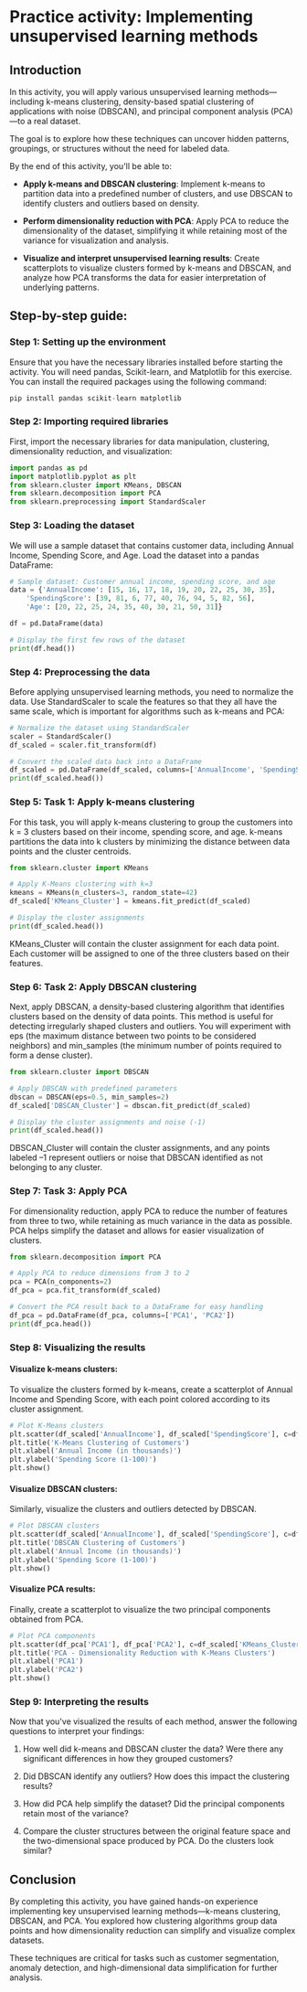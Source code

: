# Practice activity: Implementing unsupervised learning methods

## Introduction

In this activity, you will apply various unsupervised learning methods—including k-means clustering, density-based spatial clustering of applications with noise (DBSCAN), and principal component analysis (PCA)—to a real dataset. 

The goal is to explore how these techniques can uncover hidden patterns, groupings, or structures without the need for labeled data.

By the end of this activity, you'll be able to:

- **Apply k-means and DBSCAN clustering**: Implement k-means to partition data into a predefined number of clusters, and use DBSCAN to identify clusters and outliers based on density.

- **Perform dimensionality reduction with PCA**: Apply PCA to reduce the dimensionality of the dataset, simplifying it while retaining most of the variance for visualization and analysis.

- **Visualize and interpret unsupervised learning results**: Create scatterplots to visualize clusters formed by k-means and DBSCAN, and analyze how PCA transforms the data for easier interpretation of underlying patterns.

## Step-by-step guide:

### Step 1: Setting up the environment

Ensure that you have the necessary libraries installed before starting the activity. You will need pandas, Scikit-learn, and Matplotlib for this exercise. You can install the required packages using the following command:

```python
pip install pandas scikit-learn matplotlib
```

### Step 2: Importing required libraries

First, import the necessary libraries for data manipulation, clustering, dimensionality reduction, and visualization:

```python
import pandas as pd
import matplotlib.pyplot as plt
from sklearn.cluster import KMeans, DBSCAN
from sklearn.decomposition import PCA
from sklearn.preprocessing import StandardScaler
```

### Step 3: Loading the dataset

We will use a sample dataset that contains customer data, including Annual Income, Spending Score, and Age. Load the dataset into a pandas DataFrame:

```python
# Sample dataset: Customer annual income, spending score, and age
data = {'AnnualIncome': [15, 16, 17, 18, 19, 20, 22, 25, 30, 35],
    'SpendingScore': [39, 81, 6, 77, 40, 76, 94, 5, 82, 56],
    'Age': [20, 22, 25, 24, 35, 40, 30, 21, 50, 31]}

df = pd.DataFrame(data)

# Display the first few rows of the dataset
print(df.head())
```

### Step 4: Preprocessing the data

Before applying unsupervised learning methods, you need to normalize the data. Use StandardScaler to scale the features so that they all have the same scale, which is important for algorithms such as k-means and PCA:

```python
# Normalize the dataset using StandardScaler
scaler = StandardScaler()
df_scaled = scaler.fit_transform(df)

# Convert the scaled data back into a DataFrame
df_scaled = pd.DataFrame(df_scaled, columns=['AnnualIncome', 'SpendingScore', 'Age'])
print(df_scaled.head())
```

### Step 5: Task 1: Apply k-means clustering

For this task, you will apply k-means clustering to group the customers into k = 3 clusters based on their income, spending score, and age. k-means partitions the data into k clusters by minimizing the distance between data points and the cluster centroids.

```python
from sklearn.cluster import KMeans

# Apply K-Means clustering with k=3
kmeans = KMeans(n_clusters=3, random_state=42)
df_scaled['KMeans_Cluster'] = kmeans.fit_predict(df_scaled)

# Display the cluster assignments
print(df_scaled.head())
```

KMeans_Cluster will contain the cluster assignment for each data point. Each customer will be assigned to one of the three clusters based on their features.

### Step 6: Task 2: Apply DBSCAN clustering

Next, apply DBSCAN, a density-based clustering algorithm that identifies clusters based on the density of data points. This method is useful for detecting irregularly shaped clusters and outliers. You will experiment with eps (the maximum distance between two points to be considered neighbors) and min_samples (the minimum number of points required to form a dense cluster).

```python
from sklearn.cluster import DBSCAN

# Apply DBSCAN with predefined parameters
dbscan = DBSCAN(eps=0.5, min_samples=2)
df_scaled['DBSCAN_Cluster'] = dbscan.fit_predict(df_scaled)

# Display the cluster assignments and noise (-1)
print(df_scaled.head())
```

DBSCAN_Cluster will contain the cluster assignments, and any points labeled –1 represent outliers or noise that DBSCAN identified as not belonging to any cluster.

### Step 7: Task 3: Apply PCA

For dimensionality reduction, apply PCA to reduce the number of features from three to two, while retaining as much variance in the data as possible. PCA helps simplify the dataset and allows for easier visualization of clusters.

```python
from sklearn.decomposition import PCA

# Apply PCA to reduce dimensions from 3 to 2
pca = PCA(n_components=2)
df_pca = pca.fit_transform(df_scaled)

# Convert the PCA result back to a DataFrame for easy handling
df_pca = pd.DataFrame(df_pca, columns=['PCA1', 'PCA2'])
print(df_pca.head())
```

### Step 8: Visualizing the results

#### Visualize k-means clusters:

To visualize the clusters formed by k-means, create a scatterplot of Annual Income and Spending Score, with each point colored according to its cluster assignment.

```python
# Plot K-Means clusters
plt.scatter(df_scaled['AnnualIncome'], df_scaled['SpendingScore'], c=df_scaled['KMeans_Cluster'], cmap='viridis')
plt.title('K-Means Clustering of Customers')
plt.xlabel('Annual Income (in thousands)')
plt.ylabel('Spending Score (1-100)')
plt.show()
```

#### Visualize DBSCAN clusters:

Similarly, visualize the clusters and outliers detected by DBSCAN.

```python
# Plot DBSCAN clusters
plt.scatter(df_scaled['AnnualIncome'], df_scaled['SpendingScore'], c=df_scaled['DBSCAN_Cluster'], cmap='rainbow')
plt.title('DBSCAN Clustering of Customers')
plt.xlabel('Annual Income (in thousands)')
plt.ylabel('Spending Score (1-100)')
plt.show()
```

#### Visualize PCA results:

Finally, create a scatterplot to visualize the two principal components obtained from PCA.

```python
# Plot PCA components
plt.scatter(df_pca['PCA1'], df_pca['PCA2'], c=df_scaled['KMeans_Cluster'], cmap='viridis')
plt.title('PCA - Dimensionality Reduction with K-Means Clusters')
plt.xlabel('PCA1')
plt.ylabel('PCA2')
plt.show()
```

### Step 9: Interpreting the results

Now that you've visualized the results of each method, answer the following questions to interpret your findings:

1. How well did k-means and DBSCAN cluster the data? Were there any significant differences in how they grouped customers?

2. Did DBSCAN identify any outliers? How does this impact the clustering results?

3. How did PCA help simplify the dataset? Did the principal components retain most of the variance?

4. Compare the cluster structures between the original feature space and the two-dimensional space produced by PCA. Do the clusters look similar?

## Conclusion

By completing this activity, you have gained hands-on experience implementing key unsupervised learning methods—k-means clustering, DBSCAN, and PCA. You explored how clustering algorithms group data points and how dimensionality reduction can simplify and visualize complex datasets.

These techniques are critical for tasks such as customer segmentation, anomaly detection, and high-dimensional data simplification for further analysis.